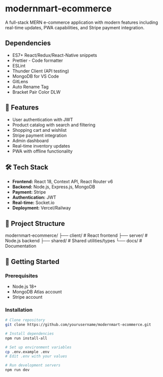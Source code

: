# modernmart-ecommerce
A full-stack MERN e-commerce application with modern features including real-time updates, PWA capabilities, and Stripe payment integration.

## Dependencies
- ES7+ React/Redux/React-Native snippets
- Prettier - Code formatter
- ESLint
- Thunder Client (API testing)
- MongoDB for VS Code
- GitLens
- Auto Rename Tag
- Bracket Pair Color DLW

## 🚀 Features
- User authentication with JWT
- Product catalog with search and filtering
- Shopping cart and wishlist
- Stripe payment integration
- Admin dashboard
- Real-time inventory updates
- PWA with offline functionality

## 🛠️ Tech Stack
- **Frontend:** React 18, Context API, React Router v6
- **Backend:** Node.js, Express.js, MongoDB
- **Payment:** Stripe
- **Authentication:** JWT
- **Real-time:** Socket.io
- **Deployment:** Vercel/Railway

## 📁 Project Structure
modernmart-ecommerce/
├── client/          # React frontend
├── server/          # Node.js backend
├── shared/          # Shared utilities/types
└── docs/            # Documentation

## 🚀 Getting Started

### Prerequisites
- Node.js 18+
- MongoDB Atlas account
- Stripe account

### Installation
```bash
# Clone repository
git clone https://github.com/yourusername/modernmart-ecommerce.git

# Install dependencies
npm run install-all

# Set up environment variables
cp .env.example .env
# Edit .env with your values

# Run development servers
npm run dev